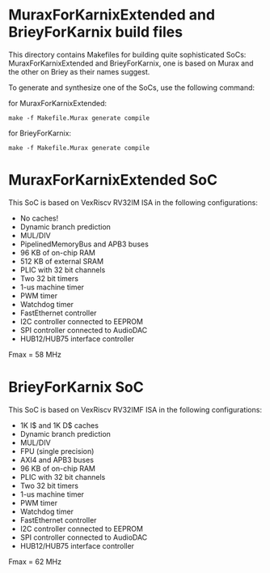 # MuraxForKarnixExtended and BrieyForKarnix build files

This directory contains Makefiles for building quite sophisticated SoCs: MuraxForKarnixExtended and BrieyForKarnix, one is based on Murax and the other on Briey as their names suggest.

To generate and synthesize one of the SoCs, use the following command:

for MuraxForKarnixExtended: 

```make -f Makefile.Murax generate compile```

for BrieyForKarnix:

```make -f Makefile.Murax generate compile```

# MuraxForKarnixExtended SoC

This SoC is based on VexRiscv RV32IM ISA in the following configurations:

- No caches!
- Dynamic branch prediction
- MUL/DIV
- PipelinedMemoryBus and APB3 buses
- 96 KB of on-chip RAM
- 512 KB of external SRAM
- PLIC with 32 bit channels
- Two 32 bit timers
- 1-us machine timer
- PWM timer
- Watchdog timer
- FastEthernet controller
- I2C controller connected to EEPROM
- SPI controller connected to AudioDAC
- HUB12/HUB75 interface controller

Fmax = 58 MHz

# BrieyForKarnix SoC

This SoC is based on VexRiscv RV32IMF ISA in the following configurations:

- 1K I$ and 1K D$ caches
- Dynamic branch prediction
- MUL/DIV
- FPU (single precision)
- AXI4 and APB3 buses
- 96 KB of on-chip RAM
- PLIC with 32 bit channels
- Two 32 bit timers
- 1-us machine timer
- PWM timer
- Watchdog timer
- FastEthernet controller
- I2C controller connected to EEPROM
- SPI controller connected to AudioDAC
- HUB12/HUB75 interface controller

Fmax = 62 MHz

